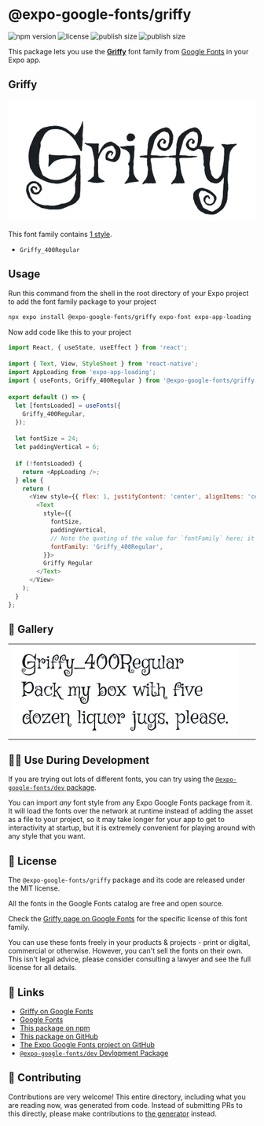 # @expo-google-fonts/griffy

![npm version](https://flat.badgen.net/npm/v/@expo-google-fonts/griffy)
![license](https://flat.badgen.net/github/license/expo/google-fonts)
![publish size](https://flat.badgen.net/packagephobia/install/@expo-google-fonts/griffy)
![publish size](https://flat.badgen.net/packagephobia/publish/@expo-google-fonts/griffy)

This package lets you use the [**Griffy**](https://fonts.google.com/specimen/Griffy) font family from [Google Fonts](https://fonts.google.com/) in your Expo app.

## Griffy

![Griffy](./font-family.png)

This font family contains [1 style](#-gallery).

- `Griffy_400Regular`

## Usage

Run this command from the shell in the root directory of your Expo project to add the font family package to your project
```sh
npx expo install @expo-google-fonts/griffy expo-font expo-app-loading
```

Now add code like this to your project
```js
import React, { useState, useEffect } from 'react';

import { Text, View, StyleSheet } from 'react-native';
import AppLoading from 'expo-app-loading';
import { useFonts, Griffy_400Regular } from '@expo-google-fonts/griffy';

export default () => {
  let [fontsLoaded] = useFonts({
    Griffy_400Regular,
  });

  let fontSize = 24;
  let paddingVertical = 6;

  if (!fontsLoaded) {
    return <AppLoading />;
  } else {
    return (
      <View style={{ flex: 1, justifyContent: 'center', alignItems: 'center' }}>
        <Text
          style={{
            fontSize,
            paddingVertical,
            // Note the quoting of the value for `fontFamily` here; it expects a string!
            fontFamily: 'Griffy_400Regular',
          }}>
          Griffy Regular
        </Text>
      </View>
    );
  }
};

```

## 🔡 Gallery


||||
|-|-|-|
|![Griffy_400Regular](./Griffy_400Regular.ttf.png)||||


## 👩‍💻 Use During Development

If you are trying out lots of different fonts, you can try using the [`@expo-google-fonts/dev` package](https://github.com/expo/google-fonts/tree/master/font-packages/dev#readme).

You can import *any* font style from any Expo Google Fonts package from it. It will load the fonts
over the network at runtime instead of adding the asset as a file to your project, so it may take longer
for your app to get to interactivity at startup, but it is extremely convenient
for playing around with any style that you want.

## 📖 License

The `@expo-google-fonts/griffy` package and its code are released under the MIT license.

All the fonts in the Google Fonts catalog are free and open source.

Check the [Griffy page on Google Fonts](https://fonts.google.com/specimen/Griffy) for the specific license of this font family.

You can use these fonts freely in your products & projects - print or digital, commercial or otherwise. However, you can't sell the fonts on their own. This isn't legal advice, please consider consulting a lawyer and see the full license for all details.

## 🔗 Links

- [Griffy on Google Fonts](https://fonts.google.com/specimen/Griffy)
- [Google Fonts](https://fonts.google.com/)
- [This package on npm](https://www.npmjs.com/package/@expo-google-fonts/griffy)
- [This package on GitHub](https://github.com/expo/google-fonts/tree/master/font-packages/griffy)
- [The Expo Google Fonts project on GitHub](https://github.com/expo/google-fonts)
- [`@expo-google-fonts/dev` Devlopment Package](https://github.com/expo/google-fonts/tree/master/font-packages/dev)

## 🤝 Contributing

Contributions are very welcome! This entire directory, including what you are reading now, was generated from code. Instead of submitting PRs to this directly, please make contributions to [the generator](https://github.com/expo/google-fonts/tree/master/packages/generator) instead.
